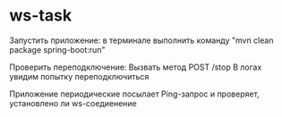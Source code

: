 # ws-task

Запустить приложение:
    в терминале выполнить команду "mvn clean package spring-boot:run"

Проверить переподключение:
    Вызвать метод POST /stop
    В логах увидим попытку переподключиться

Приложение периодические посылает Ping-запрос и проверяет, установлено ли ws-соедиенение
